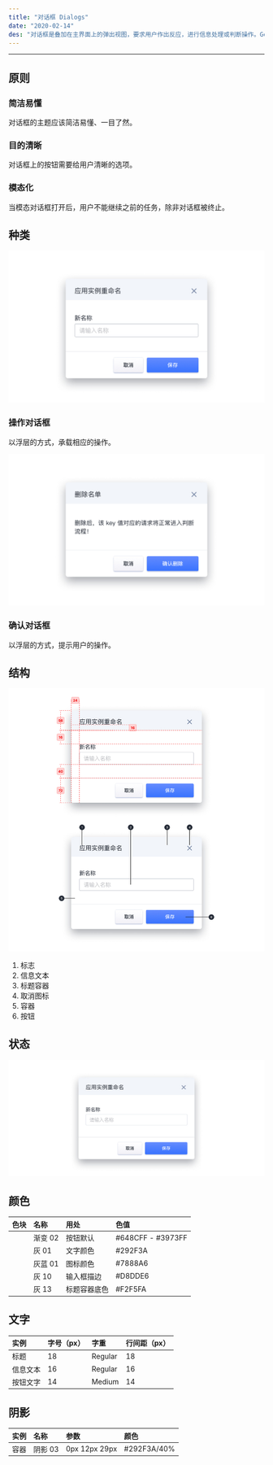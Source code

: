```yaml
---
title: "对话框 Dialogs"
date: "2020-02-14"
des: "对话框是叠加在主界面上的弹出视图，要求用户作出反应，进行信息处理或判断操作。Gee-UI 里的对话框以模态对话框为主。"
---
```


---

## 原则

### 简洁易懂

对话框的主题应该简洁易懂、一目了然。

### 目的清晰

对话框上的按钮需要给用户清晰的选项。

### 模态化

当模态对话框打开后，用户不能继续之前的任务，除非对话框被终止。


## 种类

![modal-1](modal-1.jpg)

### 操作对话框

以浮层的方式，承载相应的操作。

![modal-2](modal-2.jpg)

### 确认对话框

以浮层的方式，提示用户的操作。

## 结构

![modal-3](modal-3.jpg)

1. 标志
2. 信息文本
3. 标题容器
4. 取消图标
5. 容器
6. 按钮

## 状态

![modal-4](modal-4.jpg)

## 颜色

| 色块                                                                                                    | 名称    | 用处         | 色值              |
| :------------------------------------------------------------------------------------------------------ | :------ | :----------- | :---------------- |
| <span class="colorBlock" style="background: linear-gradient(180deg, #648CFF 0%, #3973FF 100%);"></span> | 渐变 02 | 按钮默认     | #648CFF - #3973FF |
| <span class="colorBlock" style="background-color: #292F3A;"></span>                                     | 灰 01   | 文字颜色     | #292F3A           |
| <span class="colorBlock" style="background-color: #7888A6;"></span>                                     | 灰蓝 01 | 图标颜色     | #7888A6           |
| <span class="colorBlock" style="background-color: #D8DDE6;"></span>                                     | 灰 10   | 输入框描边   | #D8DDE6           |
| <span class="colorBlock" style="background-color: #F2F5FA;"></span>                                     | 灰 13   | 标题容器底色 | #F2F5FA           |

## 文字

| 实例     | 字号（px） | 字重    | 行间距（px） |
| :------- | :--------- | :------ | :----------- |
| 标题     | 18         | Regular | 18           |
| 信息文本 | 16         | Regular | 16           |
| 按钮文字 | 14         | Medium  | 14           |

## 阴影

| 实例 | 名称    | 参数          | 颜色        |
| :--- | :------ | :------------ | :---------- |
| 容器 | 阴影 03 | 0px 12px 29px | #292F3A/40% |
